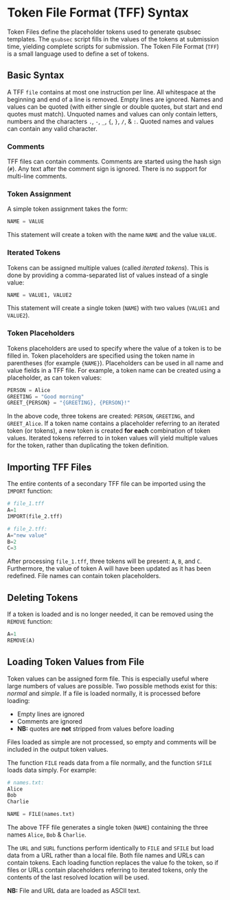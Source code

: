 # Token File Format (TFF) Syntax

Token Files define the placeholder tokens used to generate qsubsec templates. The `qsubsec` script fills in the values of the tokens at submission time, yielding complete scripts for submission. The Token File Format (`TFF`) is a small language used to define a set of tokens.

## Basic Syntax

A TFF `file` contains at most one instruction per line. All whitespace at the beginning and end of a line is removed. Empty lines are ignored. Names and values can be quoted (with either single or double quotes, but start and end quotes must match). Unquoted names and values can only contain letters, numbers and the characters `.`, `-`, `_`, `{`, `}`, `/`, & `:`. Quoted names and values can contain any valid character.

### Comments

TFF files can contain comments. Comments are started using the hash sign (`#`). Any text after the comment sign is ignored. There is no support for multi-line comments.

### Token Assignment

A simple token assignment takes the form:

~~~python
NAME = VALUE
~~~

This statement will create a token with the name `NAME` and the value `VALUE`.

### Iterated Tokens

Tokens can be assigned multiple values (called *iterated tokens*). This is done by providing a comma-separated list of values instead of a single value:

~~~python
NAME = VALUE1, VALUE2
~~~

This statement will create a single token (`NAME`) with two values (`VALUE1` and `VALUE2`).

### Token Placeholders

Tokens placeholders are used to specify where the value of a token is to be filled in. Token placeholders are specified using the token name in parentheses (for example `{NAME}`). Placeholders can be used in all name and value fields in a TFF file. For example, a token name can be created using a placeholder, as can token values:

~~~python
PERSON = Alice
GREETING = "Good morning"
GREET_{PERSON} = "{GREETING}, {PERSON}!"
~~~

In the above code, three tokens are created: `PERSON`, `GREETING`, and `GREET_Alice`. If a token name contains a placeholder referring to an iterated token (or tokens), a new token is created **for each** combination of token values. Iterated tokens referred to in token values will yield multiple values for the token, rather than duplicating the token definition.

## Importing TFF Files

The entire contents of a secondary TFF file can be imported using the `IMPORT` function:

~~~python
# file_1.tff
A=1
IMPORT(file_2.tff)
~~~

~~~python
# file_2.tff:
A="new value"
B=2
C=3
~~~

After processing `file_1.tff`, three tokens will be present: `A`, `B`, and `C`. Furthermore, the value of token A will have been updated as it has been redefined. File names can contain token placeholders.

## Deleting Tokens

If a token is loaded and is no longer needed, it can be removed using the `REMOVE` function:

~~~python
A=1
REMOVE(A)
~~~

## Loading Token Values from File

Token values can be assigned form file. This is especially useful where large numbers of values are possible. Two possible methods exist for this: *normal* and *simple*. If a file is loaded normally, it is processed before loading:

* Empty lines are ignored
* Comments are ignored
* **NB:** quotes are **not** stripped from values before loading

Files loaded as simple are not processed, so empty and comments will be included in the output token values.

The function `FILE` reads data from a file normally, and the function `SFILE` loads data simply. For example:

~~~python
# names.txt:
Alice
Bob
Charlie
~~~

~~~python
NAME = FILE(names.txt)
~~~

The above TFF file generates a single token (`NAME`) containing the three names `Alice`, `Bob` & `Charlie`.

The `URL` and `SURL` functions perform identically to `FILE` and `SFILE` but load data from a URL rather than a local file. Both file names and URLs can contain tokens. Each loading function replaces the value fo the token, so if files or URLs contain placeholders referring to iterated tokens, only the contents of the last resolved location will be used.

**NB:** File and URL data are loaded as ASCII text.
